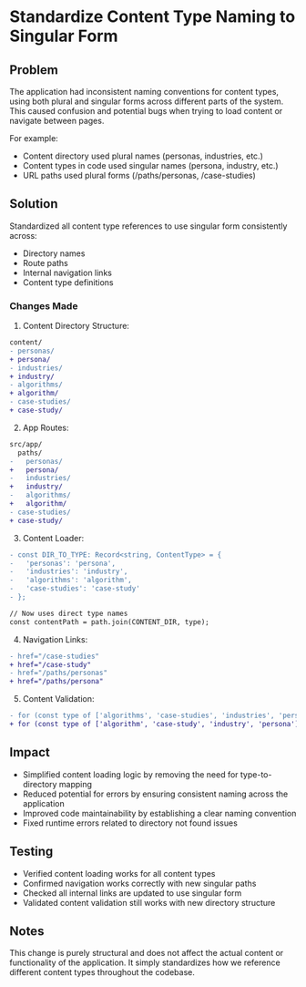# Standardize Content Type Naming to Singular Form

## Problem
The application had inconsistent naming conventions for content types, using both plural and singular forms across different parts of the system. This caused confusion and potential bugs when trying to load content or navigate between pages.

For example:
- Content directory used plural names (personas, industries, etc.)
- Content types in code used singular names (persona, industry, etc.)
- URL paths used plural forms (/paths/personas, /case-studies)

## Solution
Standardized all content type references to use singular form consistently across:
- Directory names
- Route paths
- Internal navigation links
- Content type definitions

### Changes Made

1. Content Directory Structure:
```diff
content/
- personas/
+ persona/
- industries/
+ industry/
- algorithms/
+ algorithm/
- case-studies/
+ case-study/
```

2. App Routes:
```diff
src/app/
  paths/
-   personas/
+   persona/
-   industries/
+   industry/
-   algorithms/
+   algorithm/
- case-studies/
+ case-study/
```

3. Content Loader:
```diff
- const DIR_TO_TYPE: Record<string, ContentType> = {
-   'personas': 'persona',
-   'industries': 'industry',
-   'algorithms': 'algorithm',
-   'case-studies': 'case-study'
- };

// Now uses direct type names
const contentPath = path.join(CONTENT_DIR, type);
```

4. Navigation Links:
```diff
- href="/case-studies"
+ href="/case-study"
- href="/paths/personas"
+ href="/paths/persona"
```

5. Content Validation:
```diff
- for (const type of ['algorithms', 'case-studies', 'industries', 'personas'])
+ for (const type of ['algorithm', 'case-study', 'industry', 'persona'])
```

## Impact
- Simplified content loading logic by removing the need for type-to-directory mapping
- Reduced potential for errors by ensuring consistent naming across the application
- Improved code maintainability by establishing a clear naming convention
- Fixed runtime errors related to directory not found issues

## Testing
- Verified content loading works for all content types
- Confirmed navigation works correctly with new singular paths
- Checked all internal links are updated to use singular form
- Validated content validation still works with new directory structure

## Notes
This change is purely structural and does not affect the actual content or functionality of the application. It simply standardizes how we reference different content types throughout the codebase.
